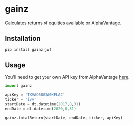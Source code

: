 # gainz
Calculates returns of equities available on AlphaVantage.

## Installation

```python
pip install gainz-jwf
```

## Usage

You'll need to get your own API key from AlphaVantage [here](https://www.alphavantage.co/support/#api-key).

```python
import gainz

apiKey = 'TXVAQ58GJA0KFLAC'
ticker = 'ivv'
startDate = dt.datetime(2017,8,31)
endDate = dt.datetime(2020,8,31)

gainz.totalReturn(startDate, endDate, ticker, apiKey)
```

